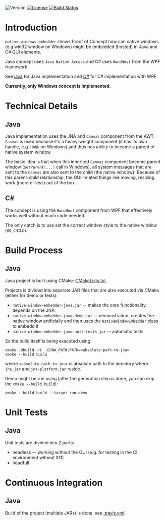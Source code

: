 ![Version](https://img.shields.io/badge/version-0.3.1-green.svg)
[![License](https://img.shields.io/badge/license-MIT_License-green.svg?style=flat)](LICENSE)
[![Build Status](https://travis-ci.org/karel-burda/native-window-embedder.svg?branch=develop)](https://travis-ci.org/karel-burda/native-window-embedder)

# Introduction
`native-windows-embedder` shows Proof of Concept how can native windows (e.g win32 window on Windows) might be embedded (hosted) in Java and C# GUI elements.

Java concept uses `Java Native Access` and C# uses `HwndHost` from the WPF framework.

See [java](java) for Java implementation and [C#](csharp) for C# implementation with WPF.

**Currently, only Windows concept is implemented.**

# Technical Details
## Java
Java implementation uses the JNA and `Canvas` component from the AWT. `Canvas` is used because it's a heavy-weight component (it has its own handle, e.g. `HWND` on Windows) and thus has ability to become a parent of native system window.

The basic idea is that when this inherited `Canvas` component become parent window (`SetParent(...)` call in Windows), all system messages that are sent to the `Canvas` are also sent to the child (the native window). Because of this parent-child relationship, the GUI-related things like moving, resizing, work (more or less) out of the box.

## C\#
The concept is using the `HwndHost` component from WPF that effectively works well without much code needed.

The only catch is to use set the correct window style to the native window (`WS_CHILD`).

# Build Process
## Java
Java project is built using CMake: [CMakeLists.txt](java/windows/CMakeLists.txt).

Projects is divided into separate JAR files that are also executed via CMake (either for demo or tests):
* `native-window-embedder-java.jar` -- makes the core functionality, depends on the JNA
* `native-window-embedder-java-demo.jar` -- demonstration, creates the native window artificially and then uses the `NativeWindowEmbedder` class to embedd it 
* `native-window-embedder-java-unit-tests.jar` -- automatic tests

So the build itself is being executed using:
```shell
cmake -Bbuild -H. -DJNA_PATH:PATH=<absolute-path-to-jna>
cmake --build build
```
where `<absolute-path-to-jna>` is absolute path to the directory where `jna.jar` and `jna-platform.jar` reside.

Demo might be run using (after the generation step is done, you can skip the `cmake --build build`):
```shell
cmake --build build --target run-demo
```

# Unit Tests
## Java
Unit tests are divided into 2 parts:
* headless -- working without the GUI (e.g. for testing in the CI environment without X11)
* headfull

# Continuous Integration
## Java
Build of the project (multiple JARs) is done, see [.travis.yml](java/windows/.travis.yml).
